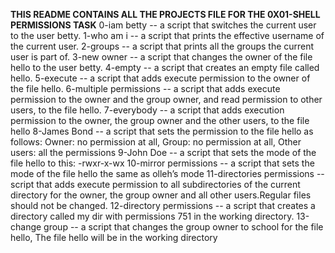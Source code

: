 **THIS README CONTAINS ALL THE PROJECTS FILE FOR THE 0X01-SHELL PERMISSIONS TASK**
0-iam betty -- a script that switches the current user to the user betty.
1-who am i -- a script that prints the effective username of the current user.
2-groups -- a script that prints all the groups the current user is part of.
3-new owner -- a script that changes the owner of the file hello to the user betty.
4-empty -- a script that creates an empty file called hello.
5-execute -- a script that adds execute permission to the owner of the file hello.
6-multiple permissions --  a script that adds execute permission to the owner and the group owner, and read permission to other users, to the file hello.
7-everybody -- a script that adds execution permission to the owner, the group owner and the other users, to the file hello
8-James Bond -- a script that sets the permission to the file hello as follows: Owner: no permission at all, Group: no permission at all, Other users: all the permissions
9-John Doe -- a script that sets the mode of the file hello to this: -rwxr-x-wx
10-mirror permissions -- a script that sets the mode of the file hello the same as olleh’s mode
11-directories permissions -- script that adds execute permission to all subdirectories of the current directory for the owner, the group owner and all other users.Regular files should not be changed.
12-directory permissions -- a script that creates a directory called my dir with permissions 751 in the working directory.
13-change group -- a script that changes the group owner to school for the file hello, The file hello will be in the working directory
